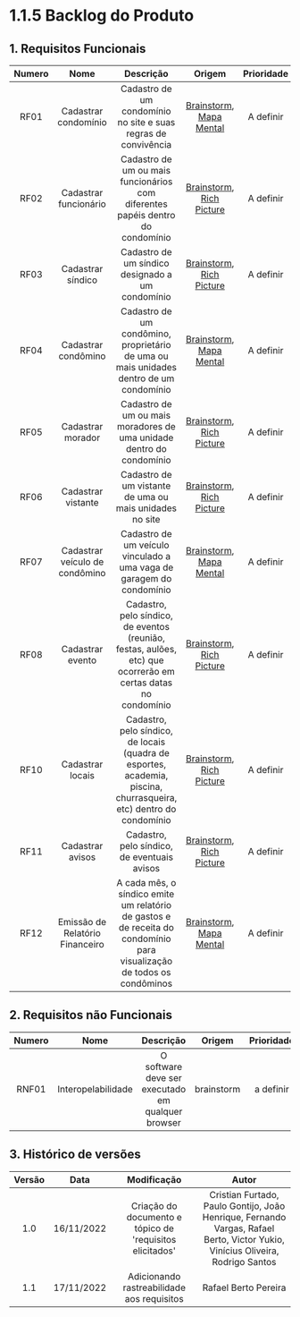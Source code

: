 # 1.1.5 **Backlog do Produto**

## 1. Requisitos Funcionais

| Numero | Nome | Descrição | Origem | Prioridade
| :--: | :--: | :--: | :--: | :--: |
| RF01   | Cadastrar condomínio | Cadastro de um condomínio no site e suas regras de convivência | [Brainstorm](Base/brainstorm.md), [Mapa Mental](Base/1.1.3.MapaMental.md) | A definir |
| RF02   | Cadastrar funcionário | Cadastro de um ou mais funcionários com diferentes papéis dentro do condomínio | [Brainstorm](Base/brainstorm.md), [Rich Picture](Base/1.1.1.RichPicture.md)| A definir  |
| RF03   | Cadastrar síndico | Cadastro de um síndico designado a um condomínio| [Brainstorm](Base/brainstorm.md), [Rich Picture](Base/1.1.1.RichPicture.md)| A definir  |
| RF04   | Cadastrar condômino | Cadastro de um condômino, proprietário de uma ou mais unidades dentro de um condomínio | [Brainstorm](Base/brainstorm.md), [Mapa Mental](Base/1.1.3.MapaMental.md)| A definir  |
| RF05   | Cadastrar morador | Cadastro de um ou mais moradores de uma unidade dentro do condomínio | [Brainstorm](Base/brainstorm.md), [Rich Picture](Base/1.1.1.RichPicture.md)| A definir  |
| RF06   | Cadastrar vistante | Cadastro de um vistante de uma ou mais unidades no site | [Brainstorm](Base/brainstorm.md), [Rich Picture](Base/1.1.1.RichPicture.md)| A definir  |
| RF07   | Cadastrar veículo de condômino | Cadastro de um veículo vinculado a uma vaga de garagem do condomínio | [Brainstorm](Base/brainstorm.md), [Mapa Mental](Base/1.1.3.MapaMental.md)| A definir  |
| RF08   | Cadastrar evento | Cadastro, pelo síndico, de eventos (reunião, festas, aulões, etc) que ocorrerão em certas datas no condomínio | [Brainstorm](Base/brainstorm.md), [Rich Picture](Base/1.1.1.RichPicture.md)| A definir  |
| RF10   | Cadastrar locais | Cadastro, pelo síndico, de locais (quadra de esportes, academia, piscina, churrasqueira, etc) dentro do condomínio  | [Brainstorm](Base/brainstorm.md), [Rich Picture](Base/1.1.1.RichPicture.md)| A definir  |
| RF11   | Cadastrar avisos | Cadastro, pelo síndico, de eventuais avisos  | [Brainstorm](Base/brainstorm.md), [Rich Picture](Base/1.1.1.RichPicture.md)| A definir  |
| RF12   | Emissão de Relatório Financeiro  | A cada mês, o síndico emite um relatório de gastos e de receita do condomínio para visualização de todos os condôminos  | [Brainstorm](Base/brainstorm.md), [Mapa Mental](Base/1.1.3.MapaMental.md)| A definir  |

## 2. Requisitos não Funcionais
| Numero | Nome | Descrição | Origem | Prioridade
| :--: | :--: | :--: | :--: | :--: |
|RNF01| Interopelabilidade | O software deve ser executado em qualquer browser | brainstorm | a definir |

## 3. Histórico de versões

| Versão | Data| Modificação|Autor|
| :--: | :--: | :--: | :--: |
| 1.0    | 16/11/2022 | Criação do documento e tópico de 'requisitos elicitados' | Cristian Furtado, Paulo Gontijo, João Henrique, Fernando Vargas, Rafael Berto, Victor Yukio, Vinícius Oliveira, Rodrigo Santos
| 1.1 | 17/11/2022 | Adicionando rastreabilidade aos requisitos | Rafael Berto Pereira